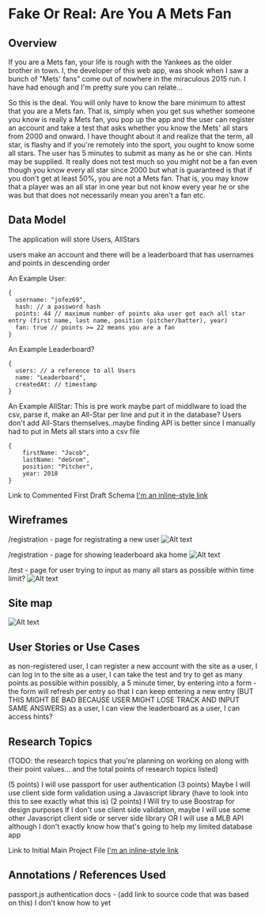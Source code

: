# Fake Or Real: Are You A Mets Fan
## Overview

If you are a Mets fan, your life is rough with the Yankees as the older brother in town. I, the developer of this web app, was shook when I saw a bunch of "Mets' fans" come out of nowhere in the miraculous 2015 run.  I have had enough and I'm pretty sure you can relate...

So this is the deal.  You will only have to know the bare minimum to attest that you are a Mets fan.  That is, simply when you get sus whether someone you know is really a Mets fan, you pop up the app and the user can register an account and take a test that asks whether you know the Mets' all stars from 2000 and onward.  I have thought about it and realize that the term, all star, is flashy and if you're remotely into the sport, you ought to know some all stars. The user has 5 minutes to submit as many as he or she can.  Hints may be supplied. It really does not test much so you might not be a fan even though you know every all star since 2000 but what is guaranteed is that if you don't get at least 50%, you are not a Mets fan.  That is, you may know that a player was an all star in one year but not know every year he or she was but that does not necessarily mean you aren't a fan etc.    

## Data Model


The application will store Users, AllStars

users make an account and there will be a leaderboard that has usernames and points in descending order

An Example User:
```
{
  username: "jofez69",
  hash: // a password hash
  points: 44 // maximum number of points aka user got each all star entry (first name, last name, position (pitcher/batter), year)
  fan: true // points >= 22 means you are a fan
}
```

An Example Leaderboard?
```
{
  users: // a reference to all Users
  name: "Leaderboard",
  createdAt: // timestamp
}
```

An Example AllStar: This is pre work maybe part of middlware to load the csv, parse it, make an All-Star per line and put it in the database?  Users don't add All-Stars themselves..maybe finding API is better since I manually had to put in Mets all stars into a csv file
```
{
    firstName: "Jacob",
    lastName: "deGrom",
    position: "Pitcher",
    year: 2018
}
```

Link to Commented First Draft Schema
[I'm an inline-style link](https://github.com/nyu-csci-ua-0480-001-003-fall-2018/StanimalTheMan-final-project/blob/master/db.js)


## Wireframes

/registration - page for registrating a new user
![Alt text](/documentation/leaderboard.jpeg?raw=true "Optional Title")

/registration - page for showing leaderboard aka home
![Alt text](/documentation/registration.jpeg?raw=true "Optional Title")

/test - page for user trying to input as many all stars as possible within time limit?
![Alt text](/documentation/test.jpeg?raw=true "Optional Title")

## Site map
![Alt text](/documentation/Sitemap.jpg?raw=true "Optional Title")

## User Stories or Use Cases
as non-registered user, I can register a new account with the site
as a user, I can log in to the site
as a user, I can take the test and try to get as many points as possible within possibly, a 5 minute timer, by entering into a form 
-the form will refresh per entry so that I can keep entering a new entry (BUT THIS MIGHT BE BAD BECAUSE USER MIGHT LOSE TRACK AND INPUT SAME ANSWERS)
as a user, I can view the leaderboard
as a user, I can access hints?


## Research Topics
(TODO: the research topics that you're planning on working on along with their point values... and the total points of research topics listed)

(5 points) I will use passport for user authentication
(3 points) Maybe I will use client side form validation using a Javascript library (have to look into this to see exactly what this is)
(2 points) I Will try to use Boostrap for design purposes
If I don't use client side validation, maybe I will use some other Javascript client side or server side library OR I will use a MLB API although I don't exactly know how that's going to help my limited database app


Link to Initial Main Project File
[I'm an inline-style link](https://github.com/nyu-csci-ua-0480-001-003-fall-2018/StanimalTheMan-final-project/blob/master/app.js)

## Annotations / References Used
passport.js authentication docs - (add link to source code that was based on this) I don't know how to yet
